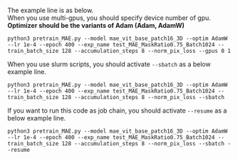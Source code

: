 The example line is as below.  
When you use multi-gpus, you should specify device number of gpu.  
**Optimizer should be the variants of Adam (Adam, AdamW)**  
```
python3 pretrain_MAE.py --model mae_vit_base_patch16_3D --optim AdamW --lr 1e-4 --epoch 400 --exp_name test_MAE_MaskRatio0.75_Batch1024 --train_batch_size 128 --accumulation_steps 8 --norm_pix_loss --gpus 0 1
```
  
When you use slurm scripts, you should activate ```--sbatch``` as a below example line.  
```
python3 pretrain_MAE.py --model mae_vit_base_patch16_3D --optim AdamW --lr 1e-4 --epoch 400 --exp_name test_MAE_MaskRatio0.75_Batch1024 --train_batch_size 128 --accumulation_steps 8 --norm_pix_loss --sbatch 
```

If you want to run this code as job chain, you should activate ```--resume``` as a below example line.  

```
python3 pretrain_MAE.py --model mae_vit_base_patch16_3D --optim AdamW --lr 1e-4 --epoch 400 --exp_name test_MAE_MaskRatio0.75_Batch1024 --train_batch_size 128 --accumulation_steps 8 --norm_pix_loss --sbatch --resume
```
